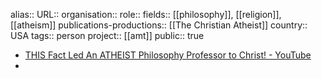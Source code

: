 alias::
URL::
organisation::
role::
fields:: [[philosophy]], [[religion]], [[atheism]] 
publications-productions:: [[The Christian Atheist]] 
country:: USA
tags:: person
project:: [[amt]] 
public:: true

- [THIS Fact Led An ATHEIST Philosophy Professor to Christ! - YouTube](https://www.youtube.com/watch?v=vb4fR4wOtmY)
-